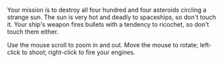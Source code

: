 Your mission is to destroy all four hundred and four asteroids circling a strange sun. The sun is very hot and deadly to spaceships, so don't touch it. Your ship's weapon fires bullets with a tendency to ricochet, so don't touch them either.

Use the mouse scroll to zoom in and out. Move the mouse to rotate; left-click to shoot; right-click to fire your engines.